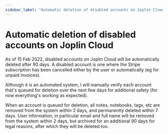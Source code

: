 ```yaml
---
sidebar_label: "Automatic deletion of disabled accounts on Joplin Cloud"
---
```


# Automatic deletion of disabled accounts on Joplin Cloud

As of 15 Feb 2022, disabled accounts on Joplin Cloud will be automatically deleted after 90 days. A disabled account is one where the Stripe subscription has been cancelled either by the user or automatically (eg for unpaid invoices).

Although it is an automated system, I will manually verify each account that's queued for deletion over the next few days for additional safety (for now everything's working as expected).

When an account is queued for deletion, all notes, notebooks, tags, etc are removed from the system within 2 days, and permanently deleted within 7 days. User information, in particular email and full name will be removed from the system within 2 days, but archived for an additional 90 days for legal reasons, after which they will be deleted too.